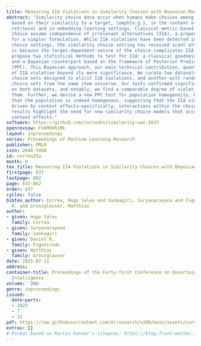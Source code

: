 ```yaml
---
title: Measuring IIA Violations in Similarity Choices with Bayesian Models
abstract: 'Similarity choice data occur when humans make choices among alternatives
  based on their similarity to a target, \emph{e.g.}, in the context of information
  retrieval and in embedding learning settings. Classical metric-based models of similarity
  choice assume independence of irrelevant alternatives (IIA), a property that allows
  for a simpler formulation. While IIA violations have been detected in many discrete
  choice settings, the similarity choice setting has received scant attention. This
  is because the target-dependent nature of the choice complicates IIA testing. We
  propose two statistical methods to test for IIA: a classical goodness-of-fit test
  and a Bayesian counterpart based on the framework of Posterior Predictive Checks
  (PPC). This Bayesian approach, our main technical contribution, quantifies the degree
  of IIA violation beyond its mere significance. We curate two datasets: one with
  choice sets designed to elicit IIA violations, and another with randomly generated
  choice sets from the same item universe. Our tests confirmed significant IIA violations
  on both datasets, and notably, we find a comparable degree of violation between
  them. Further, we devise a new PPC test for population homogeneity. Results show
  that the population is indeed homogenous, suggesting that the IIA violations are
  driven by context effects—specifically, interactions within the choice sets. These
  results highlight the need for new similarity choice models that account for such
  context effects.'
software: https://github.com/correahs/similarity-uai-2025
openreview: Fx6MVHhiMk
layout: inproceedings
series: Proceedings of Machine Learning Research
publisher: PMLR
issn: 2640-3498
id: correa25a
month: 0
tex_title: Measuring IIA Violations in Similarity Choices with Bayesian Models
firstpage: 837
lastpage: 862
page: 837-862
order: 837
cycles: false
bibtex_author: Correa, Hugo Sales and Sankagiri, Suryanarayana and Figueiredo, Daniel
  R. and Grossglauser, Matthias
author:
- given: Hugo Sales
  family: Correa
- given: Suryanarayana
  family: Sankagiri
- given: Daniel R.
  family: Figueiredo
- given: Matthias
  family: Grossglauser
date: 2025-07-11
address:
container-title: Proceedings of the Forty-first Conference on Uncertainty in Artificial
  Intelligence
volume: '286'
genre: inproceedings
issued:
  date-parts:
  - 2025
  - 7
  - 11
pdf: https://raw.githubusercontent.com/mlresearch/v286/main/assets/correa25a/correa25a.pdf
extras: []
# Format based on Martin Fenner's citeproc: https://blog.front-matter.io/posts/citeproc-yaml-for-bibliographies/
---
```

